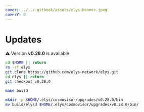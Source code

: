 ```yaml
---
cover: ../../.gitbook/assets/elys-banner.jpeg
coverY: 0
---
```


# Updates

⚠️ Version **v0.28.0** is available

```bash
cd $HOME || return
rm -rf elys
git clone https://github.com/elys-network/elys.git
cd elys || return
git checkout v0.28.0

make build

mkdir -p $HOME/.elys/cosmovisor/upgrades/v0.28.0/bin
mv build/elysd $HOME/.elys/cosmovisor/upgrades/v0.28.0/bin/
```

